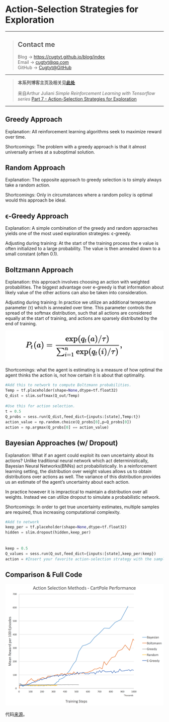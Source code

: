 # Action-Selection Strategies for Exploration

---
> ## Contact me
> Blog -> <https://cugtyt.github.io/blog/index>  
> Email -> <cugtyt@qq.com>  
> GitHub -> [Cugtyt@GitHub](https://github.com/Cugtyt)

---

> **本系列博客主页及相关见**[**此处**](https://cugtyt.github.io/blog/rl-notes/index)  
>
> 来自Arthur Juliani *Simple Reinforcement Learning with Tensorflow series* [Part 7 - Action-Selection Strategies for Exploration](https://medium.com/emergent-future/simple-reinforcement-learning-with-tensorflow-part-7-action-selection-strategies-for-exploration-d3a97b7cceaf)

---

## Greedy Approach

Explanation: All reinforcement learning algorithms seek to maximize reward over time.

Shortcomings: The problem with a greedy approach is that it almost universally arrives at a suboptimal solution.

## Random Approach

Explanation: The opposite approach to greedy selection is to simply always take a random action.

Shortcomings: Only in circumstances where a random policy is optimal would this approach be ideal.

## ϵ-Greedy Approach

Explanation: A simple combination of the greedy and random approaches yields one of the most used exploration strategies: ϵ-greedy.

Adjusting during training: At the start of the training process the e value is often initialized to a large probability. The value is then annealed down to a small constant (often 0.1).

## Boltzmann Approach

Explanation: this approach involves choosing an action with weighted probabilities. The biggest advantage over e-greedy is that information about likely value of the other actions can also be taken into consideration.

Adjusting during training: In practice we utilize an additional temperature parameter (τ) which is annealed over time. This parameter controls the spread of the softmax distribution, such that all actions are considered equally at the start of training, and actions are sparsely distributed by the end of training.

![act-select-1.png](R/act-select-1.png)

Shortcomings: what the agent is estimating is a measure of how optimal the agent thinks the action is, not how certain it is about that optimality.

``` python
#Add this to network to compute Boltzmann probabilities.
Temp = tf.placeholder(shape=None,dtype=tf.float32)
Q_dist = slim.softmax(Q_out/Temp)

#Use this for action selection.
t = 0.5
Q_probs = sess.run(Q_dist,feed_dict={inputs:[state],Temp:t})
action_value = np.random.choice(Q_probs[0],p=Q_probs[0])
action = np.argmax(Q_probs[0] == action_value)
```

## Bayesian Approaches (w/ Dropout)

Explanation: What if an agent could exploit its own uncertainty about its actions? Unlike traditional neural network which act deterministically, Bayesian Neural Networks(BNNs) act probabilistically. In a reinforcement learning setting, the distribution over weight values allows us to obtain distributions over actions as well. The variance of this distribution provides us an estimate of the agent’s uncertainty about each action.

In practice however it is impractical to maintain a distribution over all weights. Instead we can utilize dropout to simulate a probabilistic network.

Shortcomings: In order to get true uncertainty estimates, multiple samples are required, thus increasing computational complexity.

``` python
#Add to network
keep_per = tf.placeholder(shape=None,dtype=tf.float32)
hidden = slim.dropout(hidden,keep_per)


keep = 0.5
Q_values = sess.run(Q_out,feed_dict={inputs:[state],keep_per:keep})
action = #Insert your favorite action-selection strategy with the sampled Q-values.
```

## Comparison & Full Code

![act-select-2.png](R/act-select-2.png)

代码[来源](https://gist.github.com/awjuliani/a9aa513b6b91dbffaaf1b1e149ee5b32#file-q-exploration-ipynb)。